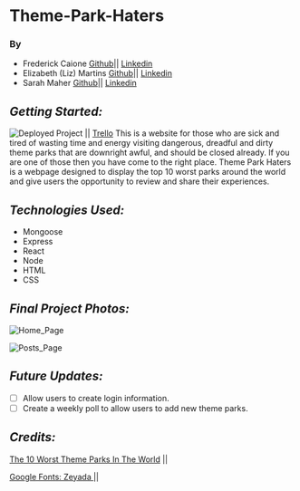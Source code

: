 # Theme-Park-Haters

### By 
- Frederick Caione  [Github](https://github.com/fcaione)||  [Linkedin](https://www.linkedin.com/in/frederickcaione/)
- Elizabeth (Liz) Martins [Github](https://github.com/martinsliz)|| [Linkedin](hhttps://www.linkedin.com/in/elizmartins/)
- Sarah Maher [Github](https://github.com/mahers12)|| [Linkedin](https://www.linkedin.com/in/sarah-maher-8a6865255/)

## **_Getting Started:_**

![Deployed Project]() || [Trello](https://trello.com/b/cJrW43N8/theme-park-haters)
This is a website for those who are sick and tired of wasting time and energy visiting dangerous, dreadful and dirty theme parks that are downright awful, and should be closed already. If you are one of those then you have come to the right place. Theme Park Haters is a webpage designed to display the top 10 worst parks around the world and give users the opportunity to review and share their experiences.

## **_Technologies Used:_**

- Mongoose
- Express
- React
- Node
- HTML
- CSS

## **_Final Project Photos:_**

![Home_Page]()

![Posts_Page]()

## **_Future Updates:_**

- [ ] Allow users to create login information.
- [ ] Create a weekly poll to allow users to add new theme parks.

## **_Credits:_**

<a href="https://www.therichest.com/poorest-list/the-10-worst-theme-parks-in-the-world/">The 10 Worst Theme Parks In The World</a> ||

<a href="hhttps://fonts.google.com/specimen/Zeyada">Google Fonts: Zeyada </a> ||
